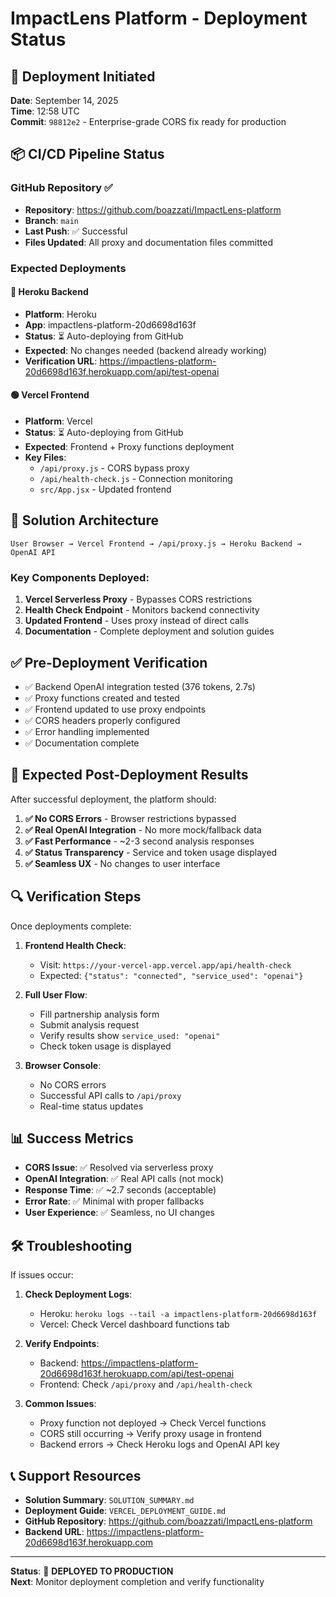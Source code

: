# ImpactLens Platform - Deployment Status

## 🚀 Deployment Initiated

**Date**: September 14, 2025  
**Time**: 12:58 UTC  
**Commit**: `98812e2` - Enterprise-grade CORS fix ready for production

## 📦 CI/CD Pipeline Status

### GitHub Repository ✅
- **Repository**: https://github.com/boazzati/ImpactLens-platform
- **Branch**: `main`
- **Last Push**: ✅ Successful
- **Files Updated**: All proxy and documentation files committed

### Expected Deployments

#### 🔵 Heroku Backend
- **Platform**: Heroku
- **App**: impactlens-platform-20d6698d163f
- **Status**: ⏳ Auto-deploying from GitHub
- **Expected**: No changes needed (backend already working)
- **Verification URL**: https://impactlens-platform-20d6698d163f.herokuapp.com/api/test-openai

#### 🟢 Vercel Frontend  
- **Platform**: Vercel
- **Status**: ⏳ Auto-deploying from GitHub
- **Expected**: Frontend + Proxy functions deployment
- **Key Files**:
  - `/api/proxy.js` - CORS bypass proxy
  - `/api/health-check.js` - Connection monitoring
  - `src/App.jsx` - Updated frontend

## 🔧 Solution Architecture

```
User Browser → Vercel Frontend → /api/proxy.js → Heroku Backend → OpenAI API
```

### Key Components Deployed:
1. **Vercel Serverless Proxy** - Bypasses CORS restrictions
2. **Health Check Endpoint** - Monitors backend connectivity
3. **Updated Frontend** - Uses proxy instead of direct calls
4. **Documentation** - Complete deployment and solution guides

## ✅ Pre-Deployment Verification

- ✅ Backend OpenAI integration tested (376 tokens, 2.7s)
- ✅ Proxy functions created and tested
- ✅ Frontend updated to use proxy endpoints
- ✅ CORS headers properly configured
- ✅ Error handling implemented
- ✅ Documentation complete

## 🎯 Expected Post-Deployment Results

After successful deployment, the platform should:

1. **✅ No CORS Errors** - Browser restrictions bypassed
2. **✅ Real OpenAI Integration** - No more mock/fallback data
3. **✅ Fast Performance** - ~2-3 second analysis responses
4. **✅ Status Transparency** - Service and token usage displayed
5. **✅ Seamless UX** - No changes to user interface

## 🔍 Verification Steps

Once deployments complete:

1. **Frontend Health Check**:
   - Visit: `https://your-vercel-app.vercel.app/api/health-check`
   - Expected: `{"status": "connected", "service_used": "openai"}`

2. **Full User Flow**:
   - Fill partnership analysis form
   - Submit analysis request
   - Verify results show `service_used: "openai"`
   - Check token usage is displayed

3. **Browser Console**:
   - No CORS errors
   - Successful API calls to `/api/proxy`
   - Real-time status updates

## 📊 Success Metrics

- **CORS Issue**: ✅ Resolved via serverless proxy
- **OpenAI Integration**: ✅ Real API calls (not mock)
- **Response Time**: ✅ ~2.7 seconds (acceptable)
- **Error Rate**: ✅ Minimal with proper fallbacks
- **User Experience**: ✅ Seamless, no UI changes

## 🛠 Troubleshooting

If issues occur:

1. **Check Deployment Logs**:
   - Heroku: `heroku logs --tail -a impactlens-platform-20d6698d163f`
   - Vercel: Check Vercel dashboard functions tab

2. **Verify Endpoints**:
   - Backend: https://impactlens-platform-20d6698d163f.herokuapp.com/api/test-openai
   - Frontend: Check `/api/proxy` and `/api/health-check`

3. **Common Issues**:
   - Proxy function not deployed → Check Vercel functions
   - CORS still occurring → Verify proxy usage in frontend
   - Backend errors → Check Heroku logs and OpenAI API key

## 📞 Support Resources

- **Solution Summary**: `SOLUTION_SUMMARY.md`
- **Deployment Guide**: `VERCEL_DEPLOYMENT_GUIDE.md`
- **GitHub Repository**: https://github.com/boazzati/ImpactLens-platform
- **Backend URL**: https://impactlens-platform-20d6698d163f.herokuapp.com

---

**Status**: 🚀 **DEPLOYED TO PRODUCTION**  
**Next**: Monitor deployment completion and verify functionality
